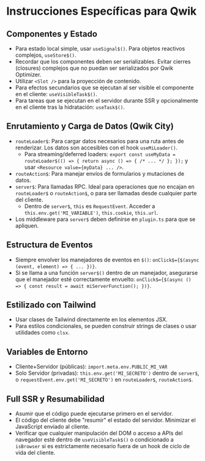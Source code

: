 
# Instrucciones Específicas para Qwik

## Componentes y Estado
- Para estado local simple, usar `useSignal$()`. Para objetos reactivos complejos, `useStore$()`.
- Recordar que los componentes deben ser serializables. Evitar cierres (closures) complejos que no puedan ser serializados por Qwik Optimizer.
- Utilizar `<Slot />` para la proyección de contenido.
- Para efectos secundarios que se ejecutan al ser visible el componente en el cliente: `useVisibleTask$()`.
- Para tareas que se ejecutan en el servidor durante SSR y opcionalmente en el cliente tras la hidratación: `useTask$()`.

## Enrutamiento y Carga de Datos (Qwik City)
- `routeLoader$`: Para cargar datos necesarios para una ruta antes de renderizar. Los datos son accesibles con el hook `useMiLoader()`.
  - Para streaming/deferred loaders: `export const useMyData = routeLoader$(() => { return async () => { /* ... */ }; });` y usar `<Resource value={myData} ... />`.
- `routeAction$`: Para manejar envíos de formularios y mutaciones de datos.
- `server$`: Para llamadas RPC. Ideal para operaciones que no encajan en `routeLoader$` o `routeAction$`, o para ser llamadas desde cualquier parte del cliente.
  - Dentro de `server$`, `this` es `RequestEvent`. Acceder a `this.env.get('MI_VARIABLE')`, `this.cookie`, `this.url`.
- Los middleware para `server$` deben definirse en `plugin.ts` para que se apliquen.

## Estructura de Eventos
- Siempre envolver los manejadores de eventos en `$()`: `onClick$={$(async (event, element) => { ... })}`.
- Si se llama a una función `server$()` dentro de un manejador, asegurarse que el manejador esté correctamente envuelto: `onClick$={$(async () => { const result = await miServerFunction(); })}`.

## Estilizado con Tailwind
- Usar clases de Tailwind directamente en los elementos JSX.
- Para estilos condicionales, se pueden construir strings de clases o usar utilidades como `clsx`.

## Variables de Entorno
- Cliente+Servidor (públicas): `import.meta.env.PUBLIC_MI_VAR`
- Solo Servidor (privadas): `this.env.get('MI_SECRETO')` dentro de `server$`, o `requestEvent.env.get('MI_SECRETO')` en `routeLoader$`, `routeAction$`.

## Full SSR y Resumabilidad
- Asumir que el código puede ejecutarse primero en el servidor.
- El código del cliente debe "resumir" el estado del servidor. Minimizar el JavaScript enviado al cliente.
- Verificar que cualquier manipulación del DOM o acceso a APIs del navegador esté dentro de `useVisibleTask$()` o condicionado a `isBrowser` si es estrictamente necesario fuera de un hook de ciclo de vida del cliente.